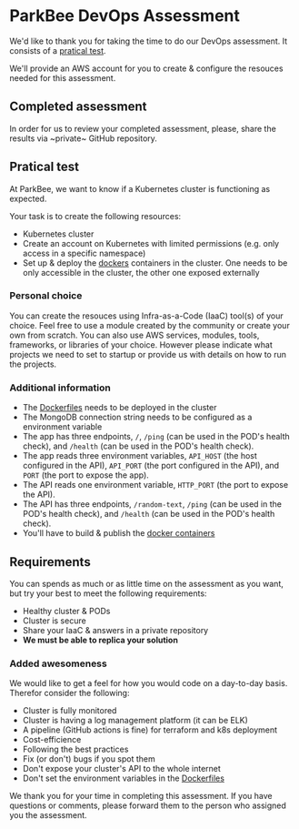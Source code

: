 # ParkBee DevOps Assessment

We'd like to thank you for taking the time to do our DevOps assessment. It consists of a [pratical test](#pratical-test).

We'll provide an AWS account for you to create & configure the resouces needed for this assessment.

## Completed assessment

In order for us to review your completed assessment, please, share the results via ~private~ GitHub repository.

## Pratical test

At ParkBee, we want to know if a Kubernetes cluster is functioning as expected.

Your task is to create the following resources:

* Kubernetes cluster
* Create an account on Kubernetes with limited permissions (e.g. only access in a specific namespace)
* Set up & deploy the [dockers](./docker) containers in the cluster. One needs to be only accessible in the cluster, the other one exposed externally

### Personal choice

You can create the resouces using Infra-as-a-Code (IaaC) tool(s) of your choice. Feel free to use a module created by the community or create your own from scratch. You can also use AWS services, modules, tools, frameworks, or libraries of your choice.
However please indicate what projects we need to set to startup or provide us with details on how to run the projects.

### Additional information

* The [Dockerfiles](./docker) needs to be deployed in the cluster
* The MongoDB connection string needs to be configured as a environment variable
* The app has three endpoints, `/`, `/ping` (can be used in the POD's health check), and `/health` (can be used in the POD's health check).
* The app reads three environment variables, `API_HOST` (the host configured in the API), `API_PORT` (the port configured in the API), and `PORT` (the port to expose the app).
* The API reads one environment variable, `HTTP_PORT` (the port to expose the API).
* The API has three endpoints, `/random-text`, `/ping` (can be used in the POD's health check), and `/health` (can be used in the POD's health check).
* You'll have to build & publish the [docker containers](./docker)

## Requirements

You can spends as much or as little time on the assessment as you want, but try your best to meet the following requirements:

* Healthy cluster & PODs
* Cluster is secure
* Share your IaaC & answers in a private repository
* **We must be able to replica your solution**

### Added awesomeness

We would like to get a feel for how you would code on a day-to-day basis. Therefor consider the following:

* Cluster is fully monitored
* Cluster is having a log management platform (it can be ELK)
* A pipeline (GitHub actions is fine) for terraform and k8s deployment 
* Cost-efficience
* Following the best practices
* Fix (or don't) bugs if you spot them
* Don't expose your cluster's API to the whole internet
* Don't set the environment variables in the [Dockerfiles](./docker)

We thank you for your time in completing this assessment. If you have questions or comments, please forward them to the person who assigned you the assessment.

